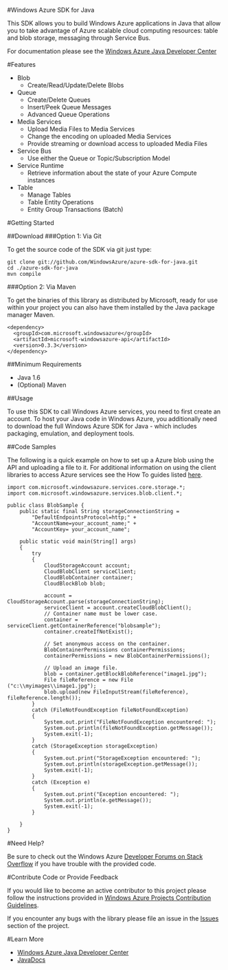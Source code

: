 #Windows Azure SDK for Java

This SDK allows you to build Windows Azure applications in Java that allow
you to take advantage of Azure scalable cloud computing resources: table and blob
storage, messaging through Service Bus.

For documentation please see the [Windows Azure Java Developer Center](http://www.windowsazure.com/en-us/develop/java/)

#Features
* Blob
  * Create/Read/Update/Delete Blobs
* Queue
  * Create/Delete Queues
  * Insert/Peek Queue Messages
  * Advanced Queue Operations
* Media Services
  * Upload Media Files to Media Services
  * Change the encoding on uploaded Media Services
  * Provide streaming or download access to uploaded Media Files
* Service Bus
  * Use either the Queue or Topic/Subscription Model
* Service Runtime
  * Retrieve information about the state of your Azure Compute instances
* Table
  * Manage Tables
  * Table Entity Operations
  * Entity Group Transactions (Batch)

#Getting Started

##Download
###Option 1: Via Git

To get the source code of the SDK via git just type:

    git clone git://github.com/WindowsAzure/azure-sdk-for-java.git
    cd ./azure-sdk-for-java
    mvn compile

###Option 2: Via Maven

To get the binaries of this library as distributed by Microsoft, ready for use
within your project you can also have them installed by the Java package manager Maven.

    <dependency>
      <groupId>com.microsoft.windowsazure</groupId>
      <artifactId>microsoft-windowsazure-api</artifactId>
      <version>0.3.3</version>
    </dependency>

##Minimum Requirements

* Java 1.6
* (Optional) Maven
 

##Usage

To use this SDK to call Windows Azure services, you need to first create an
account.  To host your Java code in Windows Azure, you additionally need to download
the full Windows Azure SDK for Java - which includes packaging, emulation, and
deployment tools.

##Code Samples

The following is a quick example on how to set up a Azure blob using the API
and uploading a file to it.  For additional information on using the client libraries to access Azure services see the How To guides listed [here](http://www.windowsazure.com/en-us/develop/java/).


	import com.microsoft.windowsazure.services.core.storage.*;
	import com.microsoft.windowsazure.services.blob.client.*;

	public class BlobSample {
	    public static final String storageConnectionString = 
            "DefaultEndpointsProtocol=http;" + 
            "AccountName=your_account_name;" + 
            "AccountKey= your_account_name"; 

    	public static void main(String[] args) 
    	{
        	try
        	{
            	CloudStorageAccount account;
            	CloudBlobClient serviceClient;
            	CloudBlobContainer container;
            	CloudBlockBlob blob;
        
            	account = CloudStorageAccount.parse(storageConnectionString);
            	serviceClient = account.createCloudBlobClient();
            	// Container name must be lower case.
            	container = serviceClient.getContainerReference("blobsample");
            	container.createIfNotExist();
        
            	// Set anonymous access on the container.
            	BlobContainerPermissions containerPermissions;
            	containerPermissions = new BlobContainerPermissions();

            	// Upload an image file.
            	blob = container.getBlockBlobReference("image1.jpg");
            	File fileReference = new File ("c:\\myimages\\image1.jpg");
            	blob.upload(new FileInputStream(fileReference), fileReference.length());
        	} 
        	catch (FileNotFoundException fileNotFoundException)
        	{
            	System.out.print("FileNotFoundException encountered: ");
            	System.out.println(fileNotFoundException.getMessage());
            	System.exit(-1);
        	}
        	catch (StorageException storageException)
        	{
            	System.out.print("StorageException encountered: ");
            	System.out.println(storageException.getMessage());
            	System.exit(-1);
        	}
        	catch (Exception e)
        	{
            	System.out.print("Exception encountered: ");
            	System.out.println(e.getMessage());
            	System.exit(-1);
        	}
    
    	}
	}


#Need Help?

Be sure to check out the Windows Azure [Developer Forums on Stack Overflow](http://go.microsoft.com/fwlink/?LinkId=234489) if you have trouble with the provided code.

#Contribute Code or Provide Feedback

If you would like to become an active contributor to this project please follow the instructions provided in [Windows Azure Projects Contribution Guidelines](http://windowsazure.github.com/guidelines.html).

If you encounter any bugs with the library please file an issue in the [Issues](https://github.com/WindowsAzure/azure-sdk-for-java/issues) section of the project.

#Learn More

* [Windows Azure Java Developer Center](http://www.windowsazure.com/en-us/develop/java/)
* [JavaDocs](http://dl.windowsazure.com/javadoc/)

